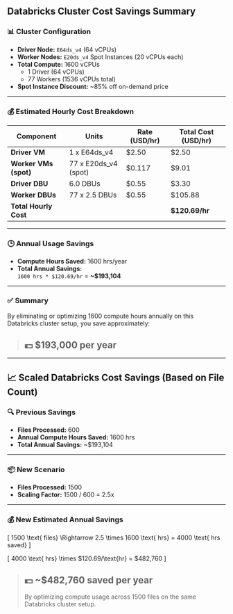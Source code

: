 ## Databricks Cluster Cost Savings Summary

### 📊 Cluster Configuration
- **Driver Node:** `E64ds_v4` (64 vCPUs)
- **Worker Nodes:** `E20ds_v4` Spot Instances (20 vCPUs each)
- **Total Compute:** 1600 vCPUs
  - 1 Driver (64 vCPUs)
  - 77 Workers (1536 vCPUs total)
- **Spot Instance Discount:** ~85% off on-demand price

---

### 💰 Estimated Hourly Cost Breakdown

| Component           | Units               | Rate (USD/hr) | Total Cost (USD/hr) |
|---------------------|---------------------|---------------|----------------------|
| **Driver VM**        | 1 x E64ds_v4         | $2.50         | $2.50                |
| **Worker VMs (spot)**| 77 x E20ds_v4 (spot)| $0.117        | $9.01                |
| **Driver DBU**       | 6.0 DBUs             | $0.55         | $3.30                |
| **Worker DBUs**      | 77 x 2.5 DBUs        | $0.55         | $105.88              |
| **Total Hourly Cost**|                     |               | **$120.69/hr**       |

---

### 🕒 Annual Usage Savings

- **Compute Hours Saved:** 1600 hrs/year
- **Total Annual Savings:**  
  `1600 hrs * $120.69/hr` = **~$193,104**

---

### ✅ Summary

By eliminating or optimizing 1600 compute hours annually on this Databricks cluster setup, you save approximately:

> ## 💵 **$193,000 per year**


---

## 📈 Scaled Databricks Cost Savings (Based on File Count)

### 🔍 Previous Savings
- **Files Processed:** 600
- **Annual Compute Hours Saved:** 1600 hrs
- **Total Annual Savings:** ~$193,104

---

### 📦 New Scenario
- **Files Processed:** 1500
- **Scaling Factor:** 1500 / 600 = 2.5x

---

### 💰 New Estimated Annual Savings

\[
1500 \text{ files} \Rightarrow 2.5 \times 1600 \text{ hrs} = 4000 \text{ hrs saved}
\]

\[
4000 \text{ hrs} \times \$120.69/\text{hr} = \$482,760
\]

> ## 💵 **~$482,760 saved per year**  
> By optimizing compute usage across 1500 files on the same Databricks cluster setup.

